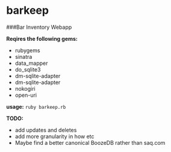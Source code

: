 barkeep
=======

###Bar Inventory Webapp

**Reqires the following gems:**
* rubygems
* sinatra
* data_mapper
* do_sqlite3
* dm-sqlite-adapter
* dm-sqlite-adapter
* nokogiri
* open-uri

**usage:**
`ruby barkeep.rb`


**TODO:**
* add updates and deletes
* add more granularity in how  etc
* Maybe find a better canonical BoozeDB rather than saq.com
